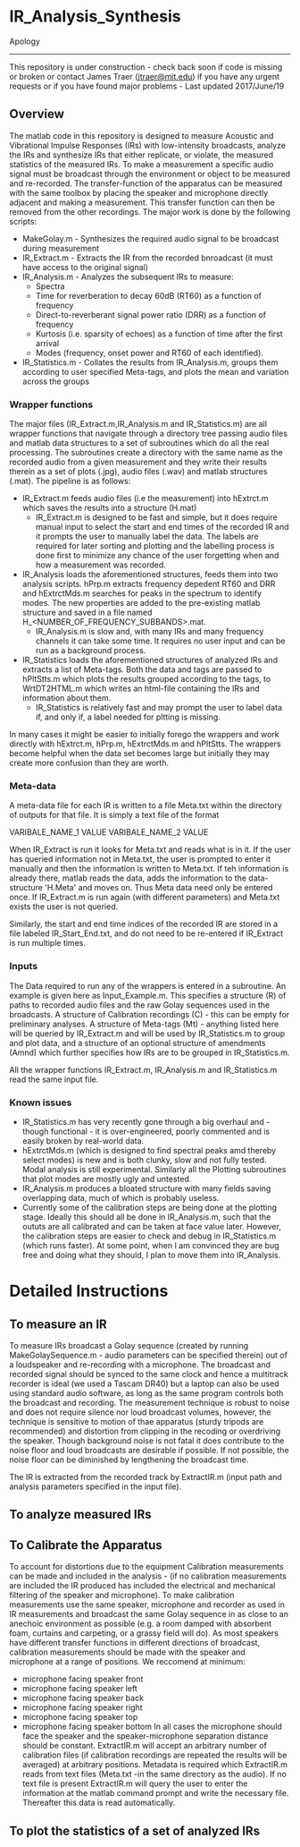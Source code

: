 # IR_Analysis_Synthesis

Apology
------
This repository is under construction - check back soon if code is missing or broken or contact James Traer (jtraer@mit.edu) if you have any urgent requests or if you have found major problems - Last updated 2017/June/19

## Overview

The matlab code in this repository is designed to measure Acoustic and Vibrational Impulse Responses (IRs) with low-intensity broadcasts, analyze the IRs and synthesize IRs that either replicate, or violate, the measured statistics of the measured IRs. To make a measurement a specific audio signal must be broadcast through the environment or object to be measured and re-recorded. The transfer-function of the apparatus can be measured with the same toolbox by placing the speaker and microphone directly adjacent and making a measurement.  This transfer function can then be removed from the other recordings.  The major work is done by the following scripts:
* MakeGolay.m - Synthesizes the required audio signal to be broadcast during measurement
* IR_Extract.m - Extracts the IR from the recorded bnroadcast (it must have access to the original signal)
* IR_Analysis.m - Analyzes the subsequent IRs to measure:
    * Spectra
    * Time for reverberation to decay 60dB (RT60) as a function of frequency
    * Direct-to-reverberant signal power ratio (DRR) as a function of frequency
    * Kurtosis (i.e. sparsity of echoes) as a function of time after the first arrival
    * Modes (frequency, onset power and RT60 of each identified). 
* IR_Statistics.m - Collates the results from IR_Analysis.m, groups them according to user specified Meta-tags, and plots the mean and variation across the groups

### Wrapper functions

The major files (IR_Extract.m,IR_Analysis.m and IR_Statistics.m) are all wrapper functions that navigate through a directory tree passing audio files and matlab data structures to a set of subroutines which do all the real processing. The subroutines create a directory with the same name as the recorded audio from a given measurement and they write their results therein as a set of plots (.jpg), audio files (.wav) and matlab structures (.mat).  The pipeline is as follows:
* IR_Extract.m feeds audio files (i.e the measurement) into hExtrct.m which saves the results into a structure (H.mat) 
    * IR_Extract.m is designed to be fast and simple, but it does require manual input to select the start and end times of the recorded IR and it prompts the user to manually label the data.  The labels are required for later sorting and plotting and the labelling process is done first to minimize any chance of the user forgetting when and how a measurement was recorded.
* IR_Analysis loads the aforementioned structures, feeds them into two analysis scripts. hPrp.m extracts frequency depedent RT60 and DRR and hExtrctMds.m searches for peaks in the spectrum to identify modes. The new properties are added to the pre-existing matlab structure and saved in a file named H_<NUMBER_OF_FREQUENCY_SUBBANDS>.mat.
    * IR_Analysis.m is slow and, with many IRs and many frequency channels it can take some time.  It requires no user input and can be run as a background process.
* IR_Statistics loads the aforementioned structures of analyzed IRs and extracts a list of Meta-tags.  Both the data and tags are passed to hPltStts.m which plots the results grouped according to the tags, to WrtDT2HTML.m which writes an html-file containing the IRs and information about them. 
    * IR_Statistics is relatively fast and may prompt the user to label data if, and only if, a label needed for pltting is missing. 

In many cases it might be easier to initially forego the wrappers and work directly with hExtrct.m, hPrp.m, hExtrctMds.m and hPltStts. The wrappers become helpful when the data set becomes large but initially they may create more confusion than they are worth.

### Meta-data

A meta-data file for each IR is written to a file Meta.txt within the directory of outputs for that file.  It is simply a text file of the format

VARIBALE_NAME_1   VALUE
VARIBALE_NAME_2   VALUE

When IR_Extract is run it looks for Meta.txt and reads what is in it.  If the user has queried information not in Meta.txt, the user is prompted to enter it manually and then the information is written to Meta.txt.  If teh information is already there, matlab reads the data, adds the information to the data-structure 'H.Meta' and moves on. Thus Meta data need only be entered once.  If IR_Extract.m is run again (with different parameters) and Meta.txt exists the user is not queried.

Similarly, the start and end time indices of the recorded IR are stored in a file labeled IR_Start_End.txt, and do not need to be re-entered if IR_Extract is run multiple times.

### Inputs

The Data required to run any of the wrappers is entered in a subroutine.  An example is given here as Input_Example.m. This specifies a structure (R) of paths to recorded audio files and the raw Golay sequences used in the broadcasts. A structure of Calibration recordings (C) - this can be empty for preliminary analyses. A structure of Meta-tags (Mt) - anything listed here will be queried by IR_Extract.m and will be used by IR_Statistics.m to group and plot data, and a structure of
an optional structure of amendments (Amnd) which further specifies how IRs are to be grouped in IR_Statistics.m.  

All the wrapper functions IR_Extract.m, IR_Analysis.m and IR_Statistics.m read the same input file.

### Known issues

* IR_Statistics.m has very recently gone through a big overhaul and - though functional - it is over-engineered, poorly commented and is easily broken by real-world data. 
* hExtrctMds.m (which is designed to find spectral peaks amd thereby select modes) is new and is both clunky, slow and not fully tested.  Modal analysis is still experimental. Similarly all the Plotting subroutines that plot modes are mostly ugly and untested.
* IR_Analysis.m produces a bloated structure with many fields saving overlapping data, much of which is probably useless.
* Currently some of the calibration steps are being done at the plotting stage.  Ideally this should all be done in IR_Analysis.m, such that the oututs are all calibrated and can be taken at face value later.  However, the calibration steps are easier to check and debug in IR_Statistics.m (which runs faster).  At some point, when I am convinced they are bug free and doing what they should, I plan to move them into IR_Analysis.


# Detailed Instructions

## To measure an IR
To measure IRs broadcast a Golay sequence (created by running MakeGolaySequence.m - audio parameters can be specified therein) out of a loudspeaker and re-recording with a microphone. The broadcast and recorded signal should be synced to the same clock and hence a multitrack recorder is ideal (we used a Tascam DR40) but a laptop can also be used using standard audio software, as long as the same program controls both the broadcast and recording. The measurement technique is robust to noise and does not require silence nor loud broadcast volumes, however, the technique is sensitive to motion of thae apparatus (sturdy tripods are recommended) and distortion from clipping in the recoding or overdriving the speaker. Though background noise is not fatal it does contribute to the noise floor and loud broadcasts are desirable if possible.  If not possible, the noise floor can be diminished by lengthening the broadcast time.

The IR is extracted from the recorded track by ExtractIR.m (input path and analysis parameters specified in the input file). 

## To analyze measured IRs

## To Calibrate the Apparatus

To account for distortions due to the equipment Calibration measurements can be made and included in the analysis - (if no calibration measurements are included the IR produced has included the electrical and mechanical filtering of the speaker and microphone).  To make calibration measurements use the same speaker, microphone and recorder as used in IR measurements and broadcast the same Golay sequence in as close to an anechoic environment as possible (e.g. a room damped with absorbent foam, curtains and carpeting, or a grassy field will do).  As most speakers have different transfer functions in different directions of broadcast, calibration measurements should be made with the speaker and microphone at a range of positions. We reccomend at minimum:
* microphone facing speaker front
* microphone facing speaker left
* microphone facing speaker back
* microphone facing speaker right
* microphone facing speaker top
* microphone facing speaker bottom
In all cases the microphone should face the speaker and the speaker-microphone separation distance should be constant. ExtractIR.m will accept an arbitrary number of calibration files (if calibration recordings are repeated the results will be averaged) at arbitrary positions. Metadata is required which ExtractIR.m reads from text files (Meta.txt -in the same directory as the audio).  If no text file is present ExtractIR.m will query the user to enter the information at the matlab command prompt and write the necessary file. Thereafter this data is read automatically.

## To plot the statistics of a set of analyzed IRs



